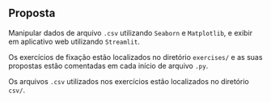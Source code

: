 <h2>Proposta</h2>

<p>Manipular dados de arquivo <code>.csv</code> utilizando <code>Seaborn</code> e <code>Matplotlib</code>, e exibir em aplicativo web utilizando <code>Streamlit</code>.</p> 

<p>Os exercícios de fixação estão localizados no diretório <code>exercises/</code> e as suas propostas estão comentadas em cada início de arquivo <code>.py</code>.</p>

<p>Os arquivos <code>.csv</code> utilizados nos exercícios estão localizados no diretório <code>csv/</code>.</p>
